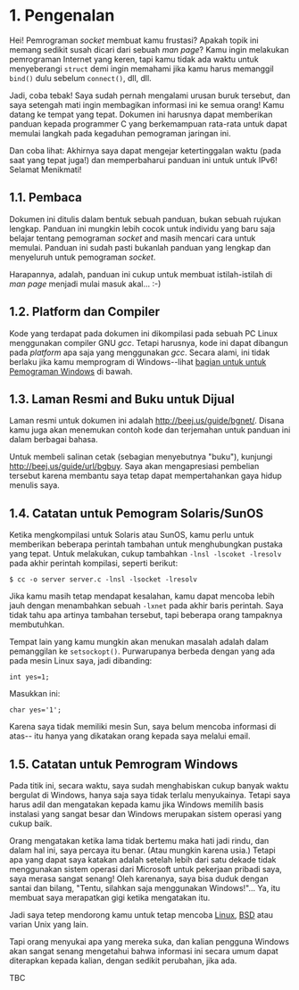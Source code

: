 # 1. Pengenalan

Hei! Pemrograman _socket_ membuat kamu frustasi? Apakah topik ini memang sedikit
susah dicari dari sebuah _man page_? Kamu ingin melakukan pemrograman Internet
yang keren, tapi kamu tidak ada waktu untuk menyeberangi `struct` demi ingin 
memahami jika kamu harus memanggil `bind()` dulu sebelum `connect()`, dll, dll.

Jadi, coba tebak! Saya sudah pernah mengalami urusan buruk tersebut, dan saya
setengah mati ingin membagikan informasi ini ke semua orang! Kamu datang ke
tempat yang tepat. Dokumen ini harusnya dapat memberikan panduan kepada
programmer C yang berkemampuan rata-rata untuk dapat memulai langkah pada 
kegaduhan pemograman jaringan ini.

Dan coba lihat: Akhirnya saya dapat mengejar ketertinggalan waktu
(pada saat yang tepat juga!) dan memperbaharui panduan ini untuk untuk IPv6!
Selamat Menikmati!

## 1.1. Pembaca

Dokumen ini ditulis dalam bentuk sebuah panduan, bukan sebuah rujukan lengkap.
Panduan ini mungkin lebih cocok untuk individu yang baru saja belajar tentang
pemograman _socket_ and masih mencari cara untuk memulai. Panduan ini sudah
pasti bukanlah panduan yang lengkap dan menyeluruh untuk pemograman _socket_.

Harapannya, adalah, panduan ini cukup untuk membuat istilah-istilah di
_man page_ menjadi mulai masuk akal... :-)

## 1.2. Platform dan Compiler

Kode yang terdapat pada dokumen ini dikompilasi pada sebuah PC Linux
menggunakan compiler GNU *gcc*. Tetapi harusnya, kode ini dapat dibangun 
pada _platform_ apa saja yang menggunakan *gcc*. Secara alami, ini tidak 
berlaku jika kamu memprogram di Windows--lihat 
[bagian untuk untuk Pemograman Windows](#1-5-catatan-untuk-programmer-windows)
di bawah.

## 1.3. Laman Resmi and Buku untuk Dijual

Laman resmi untuk dokumen ini adalah http://beej.us/guide/bgnet/. Disana
kamu juga akan menemukan contoh kode dan terjemahan untuk panduan ini dalam
berbagai bahasa.

Untuk membeli salinan cetak (sebagian menyebutnya "buku"), kunjungi 
http://beej.us/guide/url/bgbuy. Saya akan mengapresiasi pembelian tersebut
karena membantu saya tetap dapat mempertahankan gaya hidup menulis saya.

## 1.4. Catatan untuk Pemogram Solaris/SunOS

Ketika mengkompilasi untuk Solaris atau SunOS, kamu perlu untuk memberikan
beberapa perintah tambahan untuk menghubungkan pustaka yang tepat. Untuk 
melakukan, cukup tambahkan `-lnsl -lscoket -lresolv` pada akhir perintah
kompilasi, seperti berikut:

```
$ cc -o server server.c -lnsl -lsocket -lresolv
```

Jika kamu masih tetap mendapat kesalahan, kamu dapat mencoba lebih jauh dengan
menambahkan sebuah `-lxnet` pada akhir baris perintah. Saya tidak tahu apa 
artinya tambahan tersebut, tapi beberapa orang tampaknya membutuhkan.

Tempat lain yang kamu mungkin akan menukan masalah adalah dalam pemanggilan ke
`setsockopt()`. Purwarupanya berbeda dengan yang ada pada mesin Linux saya, 
jadi dibanding:

```
int yes=1;
```

Masukkan ini:

```
char yes='1';
```

Karena saya tidak memiliki mesin Sun, saya belum mencoba informasi di atas--
itu hanya yang dikatakan orang kepada saya melalui email.

## 1.5. Catatan untuk Pemrogram Windows

Pada titik ini, secara waktu, saya sudah menghabiskan cukup banyak waktu 
bergulat di Windows, hanya saja saya tidak terlalu menyukainya. Tetapi saya
harus adil dan mengatakan kepada kamu jika Windows memilih basis instalasi 
yang sangat besar dan Windows merupakan sistem operasi yang cukup baik.

Orang mengatakan ketika lama tidak bertemu maka hati jadi rindu, dan dalam
hal ini, saya percaya itu benar. (Atau mungkin karena usia.) Tetapi apa yang
dapat saya katakan adalah setelah lebih dari satu dekade tidak menggunakan
sistem operasi dari Microsoft untuk pekerjaan pribadi saya, saya merasa sangat
senang! Oleh karenanya, saya bisa duduk dengan santai dan bilang, "Tentu, 
silahkan saja menggunakan Windows!"... Ya, itu membuat saya merapatkan gigi 
ketika mengatakan itu.

Jadi saya tetep mendorong kamu untuk tetap mencoba [Linux](www.linux.com), 
[BSD](www.bsd.org) atau varian Unix yang lain.

Tapi orang menyukai apa yang mereka suka, dan kalian pengguna Windows akan 
sangat senang mengetahui bahwa informasi ini secara umum dapat diterapkan
kepada kalian, dengan sedikit perubahan, jika ada.

TBC
